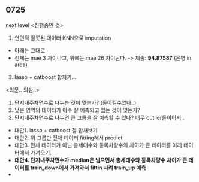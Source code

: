 ## 0725 
next level 
<진행중인 것>
1. 연면적 잘못된 데이터 KNN으로 imputation
- 아래는 그대로
- 전체는 mae 3 차이나고, 위에는 mae 26 차이난다. 
-> 제출: **94.87587** (은영 in area)

3. lasso + catboost 합치기...


<의문.. 의심..>
1. 단지내주차면수로 나누는 것이 맞는가? (돌이킬수있나..)
2. 낮은 영역의 데이터가 아주 잘 예측되고 있는 것이 맞는가?
3. 단지내주차면수로 나누면 큰 그룹을 잘 예측할 수 있나? 너무 outlier들이어서.. 
- 대안1. lasso + catboost 잘 합쳐보기 
- 대안2. 위 그룹만 전체 데이터 fitting해서 predict
- 대안3. 전체 데이터가 아닌 총세대수와 등록차량수의 차이가 큰 데이터를 아래 데이터에서 가져오기. 
- **대안4. 단지내주차면수가 median은 넘으면서 총세대수와 등록차량수 차이가 큰 데이터를 train_down에서 가져와서 fittin 시켜 train_up 예측**
- 
